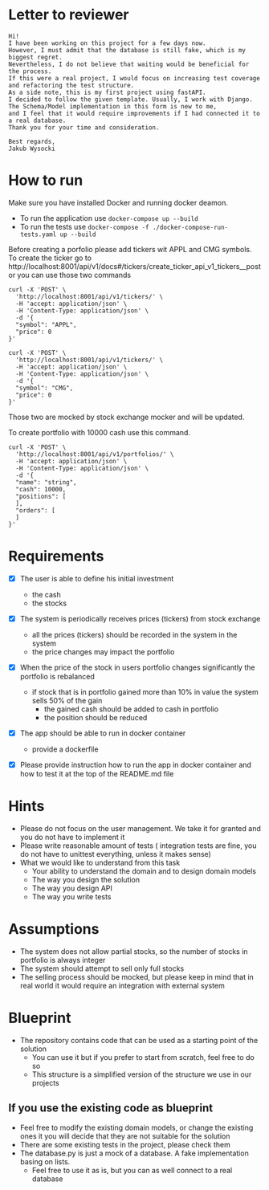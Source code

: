 # Letter to reviewer
```
Hi!
I have been working on this project for a few days now. 
However, I must admit that the database is still fake, which is my biggest regret. 
Nevertheless, I do not believe that waiting would be beneficial for the process.
If this were a real project, I would focus on increasing test coverage and refactoring the test structure.
As a side note, this is my first project using fastAPI. 
I decided to follow the given template. Usually, I work with Django. 
The Schema/Model implementation in this form is new to me, 
and I feel that it would require improvements if I had connected it to a real database.
Thank you for your time and consideration.

Best regards,
Jakub Wysocki
```

# How to run
Make sure you have installed Docker and running docker deamon.
  - To run the application use `docker-compose up --build`
  - To run the tests use `docker-compose -f ./docker-compose-run-tests.yaml up --build`

Before creating a porfolio please add tickers wit APPL and CMG symbols.
To create the ticker go to http://localhost:8001/api/v1/docs#/tickers/create_ticker_api_v1_tickers__post 
or you can use those two commands 
```
curl -X 'POST' \
  'http://localhost:8001/api/v1/tickers/' \
  -H 'accept: application/json' \
  -H 'Content-Type: application/json' \
  -d '{
  "symbol": "APPL",
  "price": 0
}'

curl -X 'POST' \
  'http://localhost:8001/api/v1/tickers/' \
  -H 'accept: application/json' \
  -H 'Content-Type: application/json' \
  -d '{
  "symbol": "CMG",
  "price": 0
}'
```
Those two are mocked by stock exchange mocker and will be updated.

To create portfolio with 10000 cash use this command.
```
curl -X 'POST' \
  'http://localhost:8001/api/v1/portfolios/' \
  -H 'accept: application/json' \
  -H 'Content-Type: application/json' \
  -d '{
  "name": "string",
  "cash": 10000,
  "positions": [
  ],
  "orders": [
  ]
}'
```

# Requirements

- [x] The user is able to define his initial investment
  - the cash
  - the stocks

- [x] The system is periodically receives prices (tickers) from stock exchange
  - all the prices (tickers) should be recorded in the system in the system
  - the price changes may impact the portfolio
    
- [x] When the price of the stock in users portfolio changes significantly the portfolio is rebalanced
  - if stock that is in portfolio gained more than 10% in value the system sells 50% of the gain
    - the gained cash should be added to cash in portfolio
    - the position should be reduced
    
- [x] The app should be able to run in docker container
  - provide a dockerfile
  
 - [x] Please provide instruction how to run the app in docker container and how to test it at the top of the README.md file 

# Hints
- Please do not focus on the user management. We take it for granted and you do not have to implement it
- Please write reasonable amount of tests ( integration tests are fine, you do not have to unittest everything, unless it makes sense)
- What we would like to understand from this task
  - Your ability to understand the domain and to design domain models
  - The way you design the solution
  - The way you design API
  - The way you write tests

# Assumptions
- The system does not allow partial stocks, so the number of stocks in portfolio is always integer
- The system should attempt to sell only full stocks
- The selling process should be mocked, but please keep in mind that in real world it would require an integration with external system


# Blueprint
- The repository contains code that can be used as a starting point of the solution
  - You can use it but if you prefer to start from scratch, feel free to do so
  - This structure is a simplified version of the structure we use in our projects

## If you use the existing code as blueprint
- Feel free to modify the existing domain models, or change the existing ones it you will decide that they are not suitable for the solution
- There are some existing tests in the project, please check them 
- The database.py is just a mock of a database. A fake implementation basing on lists.
  - Feel free to use it as is, but you can as well connect to a real database